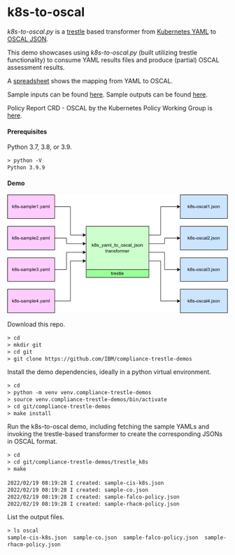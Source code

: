 # k8s-to-oscal

*k8s-to-oscal.py* is a [trestle](https://github.com/IBM/compliance-trestle) based transformer from [Kubernetes YAML](https://github.com/kubernetes-sigs/wg-policy-prototypes) to [OSCAL JSON](https://pages.nist.gov/OSCAL/reference/latest/assessment-results/json-outline/).

This demo showcases using *k8s-to-oscal.py* (built utilizing trestle functionality) to consume YAML results files and produce (partial) OSCAL assessment results.

A [spreadsheet](https://github.com/IBM/compliance-trestle-demos/trestle_k8s/Kubernetes-Yaml-to-OSCAL-Mapping.xlsx) shows the mapping from YAML to OSCAL.

Sample inputs can be found [here](https://github.com/kubernetes-sigs/wg-policy-prototypes/tree/master/policy-report/samples). Sample outputs can be found [here](https://github.com/IBM/compliance-trestle-demos/trestle_k8s/oscal-samples).

Policy Report CRD - OSCAL by the Kubernetes Policy Working Group is [here](https://docs.google.com/document/d/1RdxSz5kEdOPWPVCRNXWBM3AmeU2iBxRAKe89hN3JrtE/edit#).

#### Prerequisites

Python 3.7, 3.8, or 3.9.

```
> python -V
Python 3.9.9
```

#### Demo

![image](images/k8s-to-oscal.drawio.png)

Download this repo.

```
> cd
> mkdir git
> cd git
> git clone https://github.com/IBM/compliance-trestle-demos
```

Install the demo dependencies, ideally in a python virtual environment.

```
> cd
> python -m venv venv.compliance-trestle-demos
> source venv.compliance-trestle-demos/bin/activate
> cd git/compliance-trestle-demos
> make install
```

Run the k8s-to-oscal demo, including fetching the sample YAMLs and invoking the trestle-based transformer to create the corresponding JSONs in OSCAL format.

```
> cd
> cd git/compliance-trestle-demos/trestle_k8s
> make

2022/02/19 08:19:28 I created: sample-cis-k8s.json
2022/02/19 08:19:28 I created: sample-co.json
2022/02/19 08:19:28 I created: sample-falco-policy.json
2022/02/19 08:19:28 I created: sample-rhacm-policy.json
```

List the output files.

```
> ls oscal
sample-cis-k8s.json  sample-co.json  sample-falco-policy.json  sample-rhacm-policy.json
```

